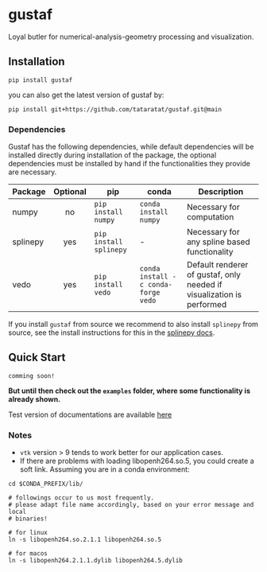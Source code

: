 # gustaf
Loyal butler for numerical-analysis-geometry processing and visualization.

## Installation
```
pip install gustaf
```
you can also get the latest version of gustaf by:
```
pip install git+https://github.com/tataratat/gustaf.git@main
```

### Dependencies

Gustaf has the following dependencies, while default dependencies will be installed directly during installation of the package, the optional dependencies must be installed by hand if the functionalities they provide are necessary.

|Package|Optional|pip|conda|Description|
|-------|:---:|---|-----|-----------|
|numpy|no|`pip install numpy`|`conda install numpy`|Necessary for computation|
|splinepy|yes|`pip install splinepy`|-|Necessary for any spline based functionality|
|vedo|yes|`pip install vedo`|`conda install -c conda-forge vedo`|Default renderer of gustaf, only needed if visualization is performed|

If you install `gustaf` from source we recommend to also install `splinepy` from source, see the install instructions for this in the [splinepy docs](https://tataratat.github.io/splinepy).


## Quick Start
```
comming soon!
```

**But until then check out the `examples` folder, where some functionality is already shown.**

Test version of documentations are available [here](https://tataratat.github.io/gustaf/)

### Notes
- `vtk` version > 9 tends to work better for our application cases.
- If there are problems with loading libopenh264.so.5, you could create a soft link. Assuming you are in a conda environment:
```
cd $CONDA_PREFIX/lib/

# followings occur to us most frequently.
# please adapt file name accordingly, based on your error message and local
# binaries!

# for linux
ln -s libopenh264.so.2.1.1 libopenh264.so.5

# for macos
ln -s libopenh264.2.1.1.dylib libopenh264.5.dylib
```

